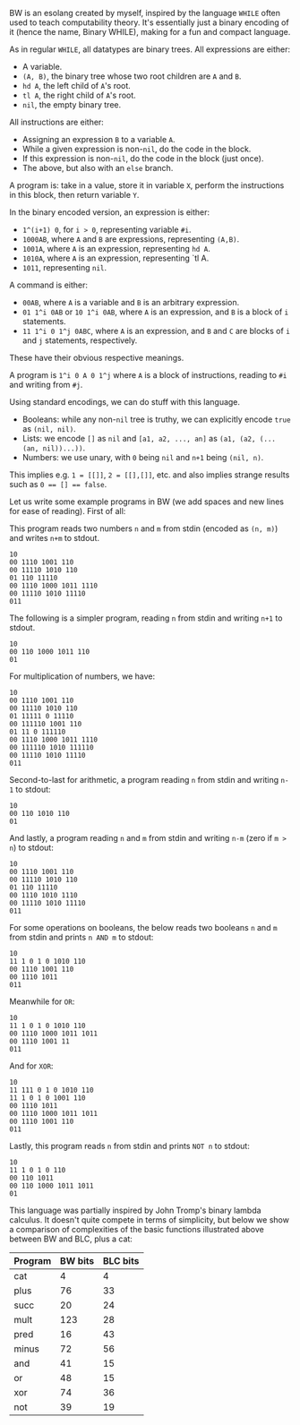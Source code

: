 BW is an esolang created by myself, inspired by the language `WHILE` often used to teach computability theory. It's essentially just a binary encoding of it (hence the name, Binary WHILE), making for a fun and compact language.

As in regular `WHILE`, all datatypes are binary trees. All expressions are either:

- A variable.
- `(A, B)`, the binary tree whose two root children are `A` and `B`.
- `hd A`, the left child of `A`'s root.
- `tl A`, the right child of `A`'s root.
- `nil`, the empty binary tree.

All instructions are either:

- Assigning an expression `B` to a variable `A`.
- While a given expression is non-`nil`, do the code in the block.
- If this expression is non-`nil`, do the code in the block (just once).
- The above, but also with an `else` branch.

A program is: take in a value, store it in variable `X`, perform the instructions in this block, then return variable `Y`.

In the binary encoded version, an expression is either:

- `1^(i+1) 0`, for `i > 0`, representing variable `#i`.
- `1000AB`, where `A` and `B` are expressions, representing `(A,B)`.
- `1001A`, where `A` is an expression, representing `hd A`.
- `1010A`, where `A` is an expression, representing `tl A.
- `1011`, representing `nil`.

A command is either:

- `00AB`, where `A` is a variable and `B` is an arbitrary expression.
- `01 1^i 0AB` or `10 1^i 0AB`, where `A` is an expression, and `B` is a block of `i` statements.
- `11 1^i 0 1^j 0ABC`, where `A` is an expression, and `B` and `C` are blocks of `i` and `j` statements, respectively.

These have their obvious respective meanings.

A program is `1^i 0 A 0 1^j` where `A` is a block of instructions, reading to `#i` and writing from `#j`.

Using standard encodings, we can do stuff with this language.

- Booleans: while any non-`nil` tree is truthy, we can explicitly encode `true` as `(nil, nil)`.
- Lists: we encode `[]` as `nil` and `[a1, a2, ..., an]` as `(a1, (a2, (...(an, nil))...))`.
- Numbers: we use unary, with `0` being `nil` and `n+1` being `(nil, n)`.

This implies e.g. `1 = [[]]`, `2 = [[],[]]`, etc. and also implies strange results such as `0 == [] == false`.

Let us write some example programs in BW (we add spaces and new lines for ease of reading). First of all:

This program reads two numbers `n` and `m` from stdin (encoded as `(n, m)`) and writes `n+m` to stdout.

```
10
00 1110 1001 110
00 11110 1010 110
01 110 11110
00 1110 1000 1011 1110
00 11110 1010 11110
011
```

The following is a simpler program, reading `n` from stdin and writing `n+1` to stdout.

```
10
00 110 1000 1011 110
01
```

For multiplication of numbers, we have:

```
10
00 1110 1001 110
00 11110 1010 110
01 11111 0 11110
00 111110 1001 110
01 11 0 111110
00 1110 1000 1011 1110
00 111110 1010 111110
00 11110 1010 11110
011
```

Second-to-last for arithmetic, a program reading `n` from stdin and writing `n-1` to stdout:

```
10
00 110 1010 110
01
```

And lastly, a program reading `n` and `m` from stdin and writing `n-m` (zero if `m > n`) to stdout:

```
10
00 1110 1001 110
00 11110 1010 110
01 110 11110
00 1110 1010 1110
00 11110 1010 11110
011
```

For some operations on booleans, the below reads two booleans `n` and `m` from stdin and prints `n AND m` to stdout:

```
10
11 1 0 1 0 1010 110
00 1110 1001 110
00 1110 1011
011
```

Meanwhile for `OR`:

```
10
11 1 0 1 0 1010 110
00 1110 1000 1011 1011
00 1110 1001 11
011
```

And for `XOR`:

```
10
11 111 0 1 0 1010 110
11 1 0 1 0 1001 110
00 1110 1011
00 1110 1000 1011 1011
00 1110 1001 110
011
```

Lastly, this program reads `n` from stdin and prints `NOT n` to stdout:

```
10
11 1 0 1 0 110
00 110 1011
00 110 1000 1011 1011
01
```

This language was partially inspired by John Tromp's binary lambda calculus. It doesn't quite compete in terms of simplicity, but below we show a comparison of complexities of the basic functions illustrated above between BW and BLC, plus a cat:

| Program | BW bits | BLC bits |
|---------|---------|----------|
| cat     | 4       | 4        |
| plus    | 76      | 33       |
| succ    | 20      | 24       |
| mult    | 123     | 28       |
| pred    | 16      | 43       |
| minus   | 72      | 56       |
| and     | 41      | 15       |
| or      | 48      | 15       |
| xor     | 74      | 36       |
| not     | 39      | 19       |
